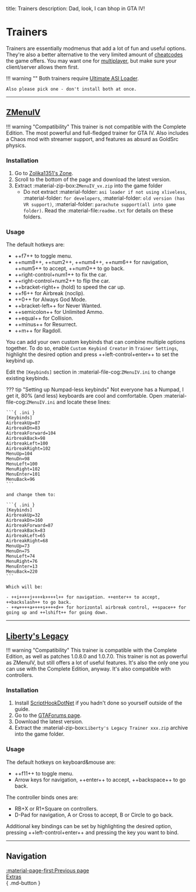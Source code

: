 title: Trainers
description: Dad, look, I can bhop in GTA IV!

# Trainers

Trainers are essentially modmenus that add a lot of fun and useful options. They're also a better alternative to the very limited amount of [cheatcodes](https://gta.fandom.com/wiki/Cheats_in_GTA_IV) the game offers. You may want one for [multiplayer](multiplayer.md), but make sure your client/server allows them first.

!!! warning ""
    Both trainers require [Ultimate ASI Loader](../../resources/mod-dependencies.md/#ultimate-asi-loader).

    Also please pick one - don't install both at once.

---

## [ZMenuIV](https://zolika1351.pages.dev/mods/ivmenu)

!!! warning "Compatibility"
    This trainer is not compatible with the Complete Edition.
The most powerful and full-fledged trainer for GTA IV. Also includes a Chaos mod with streamer support, and features as absurd as GoldSrc physics.

<h3>Installation</h3>

1. Go to [Zolika1351's Zone](https://zolika1351.pages.dev/mods/ivmenu).
2. Scroll to the bottom of the page and download the latest version.
3. Extract :material-zip-box:`ZMenuIV_vx.zip` into the game folder
    - Do not extract :material-folder: `asi loader if not using xliveless`, :material-folder: `for developers`, :material-folder: `old version (has VR support)`, :material-folder: `parachute support(all into game folder)`. Read the :material-file:`readme.txt` for details on these folders.

<h3>Usage</h3>

The default hotkeys are:

- ++f7++ to toggle menu.
- ++num8++, ++num2++, ++num4++, ++num6++ for navigation, ++num5++ to accept, ++num0++ to go back.
- ++right-control+num1++ to fix the car.
- ++right-control+num2++ to flip the car.
- ++bracket-right++ (hold) to speed the car up.
- ++f6++ for Airbreak (noclip).
- ++0++ for Always God Mode.
- ++bracket-left++ for Never Wanted.
- ++semicolon++ for Unlimited Ammo.
- ++equal++ for Collision.
- ++minus++ for Resurrect.
- ++m++ for Ragdoll.

You can add your own custom keybinds that can combine multiple options together. To do so, enable `Custom Keybind Creator` in `Trainer Settings`, highlight the desired option and press ++left-control+enter++ to set the keybind up.

Edit the `[Keybinds]` section in :material-file-cog:`ZMenuIV.ini` to change existing keybinds.

??? tip "Setting up Numpad-less keybinds"
    Not everyone has a Numpad, I get it, 80% (and less) keyboards are cool and comfortable. Open :material-file-cog:`ZMenuIV.ini` and locate these lines:

    ```{ .ini }
    [Keybinds]
    AirbreakUp=87
    AirbreakDn=83
    AirbreakForward=104
    AirbreakBack=98
    AirbreakLeft=100
    AirbreakRight=102
    MenuUp=104
    MenuDn=98
    MenuLeft=100
    MenuRight=102
    MenuEnter=101
    MenuBack=96
    ```

    and change them to:

    ```{ .ini }
    [Keybinds]
    AirbreakUp=32
    AirbreakDn=160
    AirbreakForward=87
    AirbreakBack=83
    AirbreakLeft=65
    AirbreakRight=68
    MenuUp=73
    MenuDn=75
    MenuLeft=74
    MenuRight=76
    MenuEnter=13
    MenuBack=220
    ```

    Which will be:

    - ++i++++j++++k++++l++ for navigation. ++enter++ to accept, ++backslash++ to go back.
    - ++w++++a++++s++++d++ for horizontal airbreak control, ++space++ for going up and ++lshift++ for going down.

---

## [Liberty's Legacy](https://gtaforums.com/topic/973091-gta-iv-12043-libertys-legacy-trainer/)

!!! warning "Compatibility"
    This trainer is compatible with the Complete Edition, as well as patches 1.0.8.0 and 1.0.7.0.
This trainer is not as powerful as ZMenuIV, but still offers a lot of useful features. It's also the only one you can use with the Complete Edition, anyway. It's also compatible with controllers.

<h3>Installation</h3>

1. Install [ScriptHookDotNet](../../resources/mod-dependencies.md/#scripthookdotnet) if you hadn't done so yourself outside of the guide.
2. Go to the [GTAForums page](https://gtaforums.com/topic/973091-gta-iv-12043-libertys-legacy-trainer/).
3. Download the latest version.
4. Extract the :material-zip-box:`Liberty's Legacy Trainer xxx.zip` archive into the game folder.

<h3>Usage</h3>

The default hotkeys on keyboard&mouse are:

- ++f11++ to toggle menu.
- Arrow keys for navigation, ++enter++ to accept, ++backspace++ to go back.

The controller binds ones are:

- RB+X or R1+Square on controllers.
- D-Pad for navigation, A or Cross to accept, B or Circle to go back.

Additional key bindings can be set by highlighting the desired option, pressing ++left-control+enter++ and pressing the key you want to bind.

---

<h2>Navigation</h2>

[:material-page-first:Previous page <br>Extras</br>](index.md){ .md-button }
